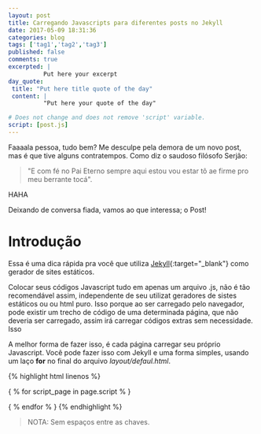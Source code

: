 ```yaml
---
layout: post
title: Carregando Javascripts para diferentes posts no Jekyll
date: 2017-05-09 18:31:36
categories: blog
tags: ['tag1','tag2','tag3']
published: false
comments: true
excerpted: |
          Put here your excerpt
day_quote:
 title: "Put here title quote of the day"
 content: |
          "Put here your quote of the day"

# Does not change and does not remove 'script' variable.
script: [post.js]
---
```



Faaaala pessoa, tudo bem? Me desculpe pela demora de um novo post, mas é que tive alguns contratempos. Como diz o saudoso filósofo Serjão:

> "E com fé no Pai Eterno sempre aqui estou vou estar tô ae firme pro meu 
> berrante tocá". 

HAHA

Deixando de conversa fiada, vamos ao que interessa; o Post!


# Introdução

Essa é uma dica rápida pra você que utiliza [Jekyll](https://jekyllrb.com/){:target="_blank"} como gerador de sites estáticos. 

Colocar seus códigos Javascript tudo em apenas um arquivo .js, não é tão recomendável assim, independente de seu utilizat geradores de sistes estáticos ou ou html puro. Isso porque ao ser carregado pelo navegador, pode existir um trecho de código de uma determinada página, que não deveria ser carregado, assim irá carregar códigos extras sem necessidade. Isso 

A melhor forma de fazer isso, é cada página carregar seu próprio Javascript.
Você pode fazer isso com Jekyll e uma forma simples, usando um laço **for** no final do arquivo *layout/defaul.html*.

{% highlight html linenos %}
<!-- Specific for each pages. -->
{ % for script_page in page.script % }
   <script type="text/javascript" src="{ { '/assets/javascripts/' | prepend: site.baseurl | prepend: site.url  | append: script_page } }"></script>
{ % endfor % }
{% endhighlight %}

> NOTA: Sem espaços entre as chaves. 


